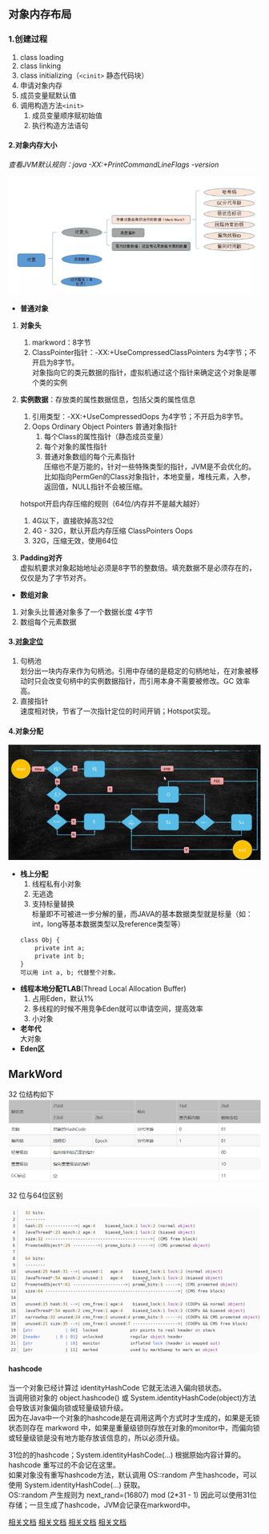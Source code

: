 ## 对象内存布局
### 1.创建过程
1. class loading
2. class linking
3. class initializing（`<cinit>` 静态代码块）
4. 申请对象内存
5. 成员变量赋默认值
6. 调用构造方法`<init>`
    1. 成员变量顺序赋初始值
    2. 执行构造方法语句
#### 2.对象内存大小
*查看JVM默认规则：java -XX:+PrintCommandLineFlags -version*

![](img/对象.png)
- **普通对象**
1. **对象头**
    1. markword：8字节
    2. ClassPointer指针：-XX:+UseCompressedClassPointers 为4字节；不开启为8字节。  
    对象指向它的类元数据的指针，虚拟机通过这个指针来确定这个对象是哪个类的实例
2. **实例数据**：存放类的属性数据信息，包括父类的属性信息
    1. 引用类型：-XX:+UseCompressedOops 为4字节；不开启为8字节。
    2. Oops Ordinary Object Pointers 普通对象指针
        1. 每个Class的属性指针（静态成员变量）
        1. 每个对象的属性指针
        3. 普通对象数组的每个元素指针  
    压缩也不是万能的，针对一些特殊类型的指针，JVM是不会优化的。  
    比如指向PermGen的Class对象指针，本地变量，堆栈元素，入参，返回值，NULL指针不会被压缩。

    hotspot开启内存压缩的规则（64位/内存并不是越大越好）
    1. 4G以下，直接砍掉高32位
    2. 4G - 32G，默认开启内存压缩 ClassPointers Oops
    3. 32G，压缩无效，使用64位
3. **Padding对齐**  
    虚拟机要求对象起始地址必须是8字节的整数倍。填充数据不是必须存在的，仅仅是为了字节对齐。
- **数组对象**
1. 对象头比普通对象多了一个数据长度 4字节
2. 数组每个元素数据
#### 3.[对象定位](https://blog.csdn.net/clover_lily/article/details/80095580)
1. 句柄池  
划分出一块内存来作为句柄池。引用中存储的是稳定的句柄地址，在对象被移动时只会改变句柄中的实例数据指针，而引用本身不需要被修改。GC 效率高。
2. 直接指针  
速度相对快，节省了一次指针定位的时间开销；Hotspot实现。
#### 4.对象分配
![](img/对象分配过程.png)
- **栈上分配**
    1. 线程私有小对象
    2. 无逃逸
    3. 支持标量替换  
    标量即不可被进一步分解的量，而JAVA的基本数据类型就是标量（如：int，long等基本数据类型以及reference类型等）
    ```
    class Obj {
        private int a;
        private int b;
    }
    可以用 int a, b; 代替整个对象。
    ```
- **线程本地分配TLAB**(Thread Local Allocation Buffer)
    1. 占用Eden，默认1%
    2. 多线程的时候不用竞争Eden就可以申请空间，提高效率
    3. 小对象
- **老年代**  
大对象
- **Eden区**

## MarkWord
32 位结构如下  
![](img/markword存储.png)

32 位与64位区别

![](img/markword实现.png)

#### hashcode
当一个对象已经计算过 identityHashCode 它就无法进入偏向锁状态。  
当调用锁对象的 object.hashcode() 或 System.identityHashCode(object)方法会导致该对象偏向锁或轻量级锁升级。  
因为在Java中一个对象的hashcode是在调用这两个方式时才生成的，如果是无锁状态则存在 markword 中，如果是重量级锁则存放在对象的monitor中，而偏向锁或轻量级锁是没有地方能存放该信息的，所以必须升级。

31位的的hashcode；System.identityHashCode(...) 根据原始内容计算的。hashcode 重写过的不会记在这里。  
如果对象没有重写hashcode方法，默认调用 OS::random 产生hashcode，可以使用 System.identityHashCode(...) 获取。  
OS::random 产生规则为 next_rand=(16807) mod (2*31 - 1) 因此可以使用31位存储；一旦生成了hashcode，JVM会记录在markword中。

[相关文档](https://cloud.tencent.com/developer/article/1480590)
[相关文档](https://cloud.tencent.com/developer/article/1484167)
[相关文档](https://cloud.tencent.com/developer/article/1485795)
[相关文档](https://cloud.tencent.com/developer/article/1482500)